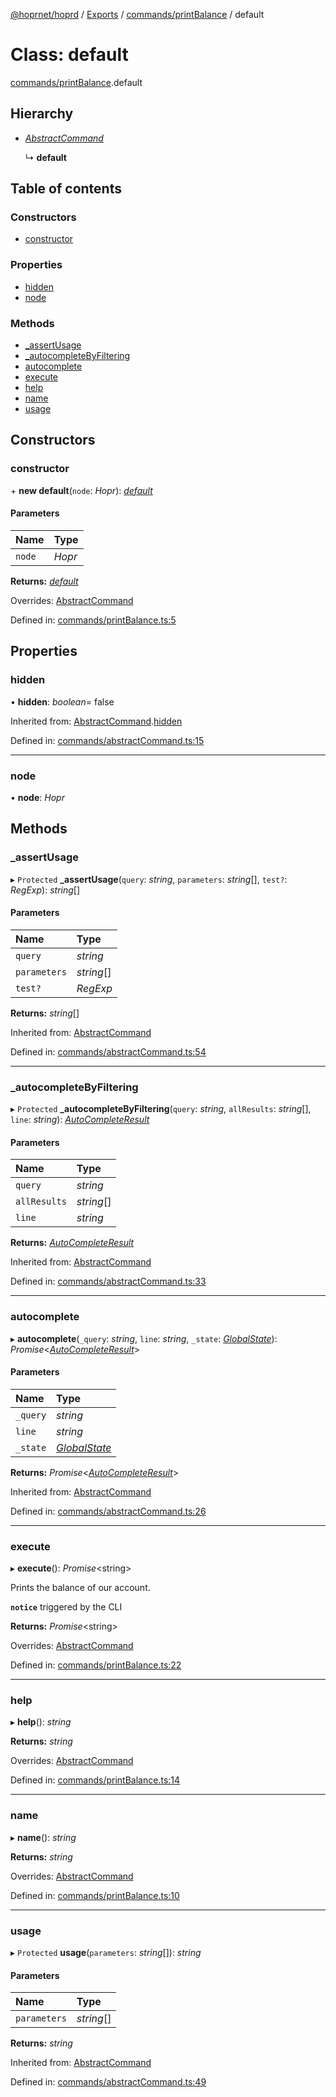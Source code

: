 [@hoprnet/hoprd](../README.md) / [Exports](../modules.md) / [commands/printBalance](../modules/commands_printbalance.md) / default

# Class: default

[commands/printBalance](../modules/commands_printbalance.md).default

## Hierarchy

- [_AbstractCommand_](commands_abstractcommand.abstractcommand.md)

  ↳ **default**

## Table of contents

### Constructors

- [constructor](commands_printbalance.default.md#constructor)

### Properties

- [hidden](commands_printbalance.default.md#hidden)
- [node](commands_printbalance.default.md#node)

### Methods

- [\_assertUsage](commands_printbalance.default.md#_assertusage)
- [\_autocompleteByFiltering](commands_printbalance.default.md#_autocompletebyfiltering)
- [autocomplete](commands_printbalance.default.md#autocomplete)
- [execute](commands_printbalance.default.md#execute)
- [help](commands_printbalance.default.md#help)
- [name](commands_printbalance.default.md#name)
- [usage](commands_printbalance.default.md#usage)

## Constructors

### constructor

\+ **new default**(`node`: _Hopr_): [_default_](commands_printbalance.default.md)

#### Parameters

| Name   | Type   |
| :----- | :----- |
| `node` | _Hopr_ |

**Returns:** [_default_](commands_printbalance.default.md)

Overrides: [AbstractCommand](commands_abstractcommand.abstractcommand.md)

Defined in: [commands/printBalance.ts:5](https://github.com/hoprnet/hoprnet/blob/448a47a/packages/hoprd/src/commands/printBalance.ts#L5)

## Properties

### hidden

• **hidden**: _boolean_= false

Inherited from: [AbstractCommand](commands_abstractcommand.abstractcommand.md).[hidden](commands_abstractcommand.abstractcommand.md#hidden)

Defined in: [commands/abstractCommand.ts:15](https://github.com/hoprnet/hoprnet/blob/448a47a/packages/hoprd/src/commands/abstractCommand.ts#L15)

---

### node

• **node**: _Hopr_

## Methods

### \_assertUsage

▸ `Protected` **\_assertUsage**(`query`: _string_, `parameters`: _string_[], `test?`: _RegExp_): _string_[]

#### Parameters

| Name         | Type       |
| :----------- | :--------- |
| `query`      | _string_   |
| `parameters` | _string_[] |
| `test?`      | _RegExp_   |

**Returns:** _string_[]

Inherited from: [AbstractCommand](commands_abstractcommand.abstractcommand.md)

Defined in: [commands/abstractCommand.ts:54](https://github.com/hoprnet/hoprnet/blob/448a47a/packages/hoprd/src/commands/abstractCommand.ts#L54)

---

### \_autocompleteByFiltering

▸ `Protected` **\_autocompleteByFiltering**(`query`: _string_, `allResults`: _string_[], `line`: _string_): [_AutoCompleteResult_](../modules/commands_abstractcommand.md#autocompleteresult)

#### Parameters

| Name         | Type       |
| :----------- | :--------- |
| `query`      | _string_   |
| `allResults` | _string_[] |
| `line`       | _string_   |

**Returns:** [_AutoCompleteResult_](../modules/commands_abstractcommand.md#autocompleteresult)

Inherited from: [AbstractCommand](commands_abstractcommand.abstractcommand.md)

Defined in: [commands/abstractCommand.ts:33](https://github.com/hoprnet/hoprnet/blob/448a47a/packages/hoprd/src/commands/abstractCommand.ts#L33)

---

### autocomplete

▸ **autocomplete**(`_query`: _string_, `line`: _string_, `_state`: [_GlobalState_](../modules/commands_abstractcommand.md#globalstate)): _Promise_<[_AutoCompleteResult_](../modules/commands_abstractcommand.md#autocompleteresult)\>

#### Parameters

| Name     | Type                                                                |
| :------- | :------------------------------------------------------------------ |
| `_query` | _string_                                                            |
| `line`   | _string_                                                            |
| `_state` | [_GlobalState_](../modules/commands_abstractcommand.md#globalstate) |

**Returns:** _Promise_<[_AutoCompleteResult_](../modules/commands_abstractcommand.md#autocompleteresult)\>

Inherited from: [AbstractCommand](commands_abstractcommand.abstractcommand.md)

Defined in: [commands/abstractCommand.ts:26](https://github.com/hoprnet/hoprnet/blob/448a47a/packages/hoprd/src/commands/abstractCommand.ts#L26)

---

### execute

▸ **execute**(): _Promise_<string\>

Prints the balance of our account.

**`notice`** triggered by the CLI

**Returns:** _Promise_<string\>

Overrides: [AbstractCommand](commands_abstractcommand.abstractcommand.md)

Defined in: [commands/printBalance.ts:22](https://github.com/hoprnet/hoprnet/blob/448a47a/packages/hoprd/src/commands/printBalance.ts#L22)

---

### help

▸ **help**(): _string_

**Returns:** _string_

Overrides: [AbstractCommand](commands_abstractcommand.abstractcommand.md)

Defined in: [commands/printBalance.ts:14](https://github.com/hoprnet/hoprnet/blob/448a47a/packages/hoprd/src/commands/printBalance.ts#L14)

---

### name

▸ **name**(): _string_

**Returns:** _string_

Overrides: [AbstractCommand](commands_abstractcommand.abstractcommand.md)

Defined in: [commands/printBalance.ts:10](https://github.com/hoprnet/hoprnet/blob/448a47a/packages/hoprd/src/commands/printBalance.ts#L10)

---

### usage

▸ `Protected` **usage**(`parameters`: _string_[]): _string_

#### Parameters

| Name         | Type       |
| :----------- | :--------- |
| `parameters` | _string_[] |

**Returns:** _string_

Inherited from: [AbstractCommand](commands_abstractcommand.abstractcommand.md)

Defined in: [commands/abstractCommand.ts:49](https://github.com/hoprnet/hoprnet/blob/448a47a/packages/hoprd/src/commands/abstractCommand.ts#L49)
